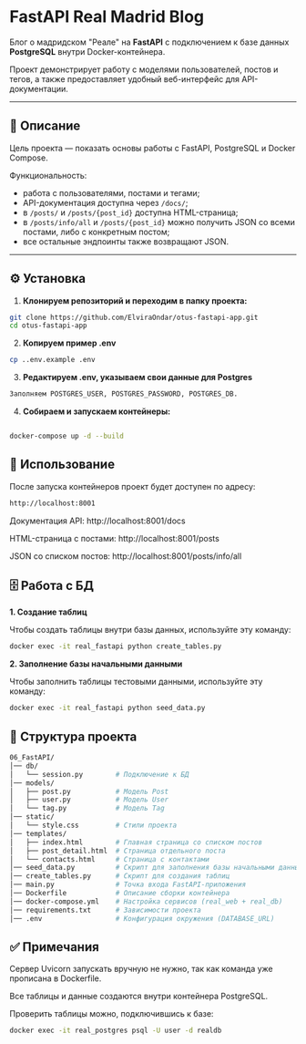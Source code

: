 # FastAPI Real Madrid Blog

Блог о мадридском "Реале" на **FastAPI** с подключением к базе данных **PostgreSQL** внутри Docker-контейнера.  

Проект демонстрирует работу с моделями пользователей, постов и тегов, а также предоставляет удобный веб-интерфейс для API-документации.

---

## 📌 Описание
Цель проекта — показать основы работы с FastAPI, PostgreSQL и Docker Compose. 

Функциональность:
- работа с пользователями, постами и тегами;
- API-документация доступна через `/docs/`;
- в `/posts/` и `/posts/{post_id}` доступна HTML-страница;
- в `/posts/info/all` и `/posts/{post_id}` можно получить JSON со всеми постами, либо с конкретным постом;
- все остальные эндпоинты также возвращают JSON.

---

## ⚙️ Установка

1. **Клонируем репозиторий и переходим в папку проекта:**

```bash
git clone https://github.com/ElviraOndar/otus-fastapi-app.git
cd otus-fastapi-app
```

2. **Копируем пример .env**

```bash
cp ..env.example .env
```
3. **Редактируем .env, указываем свои данные для Postgres**

```bash
Заполняем POSTGRES_USER, POSTGRES_PASSWORD, POSTGRES_DB.

```
4. **Собираем и запускаем контейнеры:**

```bash

docker-compose up -d --build
```
## 🚀 Использование

После запуска контейнеров проект будет доступен по адресу:

```bash
http://localhost:8001
```

Документация API: http://localhost:8001/docs

HTML-страница с постами: http://localhost:8001/posts

JSON со списком постов: http://localhost:8001/posts/info/all

## 🗄️ Работа с БД

**1. Создание таблиц**

Чтобы создать таблицы внутри базы данных, используйте эту команду:

```bash
docker exec -it real_fastapi python create_tables.py
```

**2. Заполнение базы начальными данными**

Чтобы заполнить таблицы тестовыми данными, используйте эту команду:

```bash
docker exec -it real_fastapi python seed_data.py
```

## 📂 Структура проекта

```bash
06_FastAPI/
│── db/  
│   └── session.py        # Подключение к БД  
│── models/  
│   ├── post.py           # Модель Post  
│   ├── user.py           # Модель User  
│   └── tag.py            # Модель Tag  
│── static/  
│   └── style.css         # Стили проекта  
│── templates/  
│   ├── index.html        # Главная страница со списком постов  
│   ├── post_detail.html  # Страница отдельного поста  
│   └── contacts.html     # Страница с контактами  
│── seed_data.py          # Скрипт для заполнения базы начальными данными  
│── create_tables.py      # Скрипт для создания таблиц  
│── main.py               # Точка входа FastAPI-приложения  
│── Dockerfile            # Описание сборки контейнера  
│── docker-compose.yml    # Настройка сервисов (real_web + real_db)  
│── requirements.txt      # Зависимости проекта  
│── .env                  # Конфигурация окружения (DATABASE_URL) 

```

## ✅ Примечания

Сервер Uvicorn запускать вручную не нужно, так как команда уже прописана в Dockerfile.

Все таблицы и данные создаются внутри контейнера PostgreSQL.

Проверить таблицы можно, подключившись к базе:

```bash
docker exec -it real_postgres psql -U user -d realdb
```
